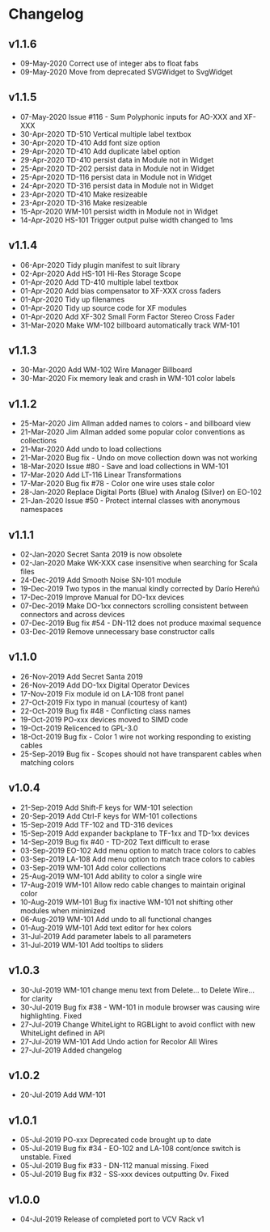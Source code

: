 # Changelog

## v1.1.6
- 09-May-2020 Correct use of integer abs to float fabs
- 09-May-2020 Move from deprecated SVGWidget to SvgWidget

## v1.1.5
- 07-May-2020 Issue #116 - Sum Polyphonic inputs for AO-XXX and XF-XXX
- 30-Apr-2020 TD-510 Vertical multiple label textbox
- 30-Apr-2020 TD-410 Add font size option
- 29-Apr-2020 TD-410 Add duplicate label option
- 29-Apr-2020 TD-410 persist data in Module not in Widget
- 25-Apr-2020 TD-202 persist data in Module not in Widget
- 25-Apr-2020 TD-116 persist data in Module not in Widget
- 24-Apr-2020 TD-316 persist data in Module not in Widget
- 23-Apr-2020 TD-410 Make resizeable
- 23-Apr-2020 TD-316 Make resizeable
- 15-Apr-2020 WM-101 persist width in Module not in Widget
- 14-Apr-2020 HS-101 Trigger output pulse width changed to 1ms

## v1.1.4
- 06-Apr-2020 Tidy plugin manifest to suit library
- 02-Apr-2020 Add HS-101 Hi-Res Storage Scope
- 01-Apr-2020 Add TD-410 multiple label textbox
- 01-Apr-2020 Add bias compensator to XF-XXX cross faders
- 01-Apr-2020 Tidy up filenames
- 01-Apr-2020 Tidy up source code for XF modules
- 01-Apr-2020 Add XF-302 Small Form Factor Stereo Cross Fader
- 31-Mar-2020 Make WM-102 billboard automatically track WM-101

## v1.1.3
- 30-Mar-2020 Add WM-102 Wire Manager Billboard
- 30-Mar-2020 Fix memory leak and crash in WM-101 color labels

## v1.1.2
- 25-Mar-2020 Jim Allman added names to colors - and billboard view
- 21-Mar-2020 Jim Allman added some popular color conventions as collections
- 21-Mar-2020 Add undo to load collections
- 21-Mar-2020 Bug fix - Undo on move collection down was not working
- 18-Mar-2020 Issue #80 - Save and load collections in WM-101
- 17-Mar-2020 Add LT-116 Linear Transformations
- 17-Mar-2020 Bug fix #78 - Color one wire uses stale color
- 28-Jan-2020 Replace Digital Ports (Blue) with Analog (Silver) on EO-102
- 21-Jan-2020 Issue #50 - Protect internal classes with anonymous namespaces

## v1.1.1
- 02-Jan-2020 Secret Santa 2019 is now obsolete
- 02-Jan-2020 Make WK-XXX case insensitive when searching for Scala files
- 24-Dec-2019 Add Smooth Noise SN-101 module
- 19-Dec-2019 Two typos in the manual kindly corrected by Darío Hereñú
- 17-Dec-2019 Improve Manual for DO-1xx devices
- 07-Dec-2019 Make DO-1xx connectors scrolling consistent between connectors and across devices
- 07-Dec-2019 Bug fix #54 - DN-112 does not produce maximal sequence
- 03-Dec-2019 Remove unnecessary base constructor calls

## v1.1.0
- 26-Nov-2019 Add Secret Santa 2019
- 26-Nov-2019 Add DO-1xx Digital Operator Devices
- 17-Nov-2019 Fix module id on LA-108 front panel
- 27-Oct-2019 Fix typo in manual (courtesy of kant)
- 22-Oct-2019 Bug fix #48 - Conflicting class names
- 19-Oct-2019 PO-xxx devices moved to SIMD code
- 19-Oct-2019 Relicenced to GPL-3.0
- 18-Oct-2019 Bug fix - Color 1 wire not working responding to existing cables
- 25-Sep-2019 Bug fix - Scopes should not have transparent cables when matching colors

## v1.0.4
- 21-Sep-2019 Add Shift-F keys for WM-101 selection
- 20-Sep-2019 Add Ctrl-F keys for WM-101 collections
- 15-Sep-2019 Add TF-102 and TD-316 devices
- 15-Sep-2019 Add expander backplane to TF-1xx and TD-1xx devices
- 14-Sep-2019 Bug fix #40 - TD-202 Text difficult to erase
- 03-Sep-2019 EO-102 Add menu option to match trace colors to cables
- 03-Sep-2019 LA-108 Add menu option to match trace colors to cables
- 03-Sep-2019 WM-101 Add color collections
- 25-Aug-2019 WM-101 Add ability to color a single wire
- 17-Aug-2019 WM-101 Allow redo cable changes to maintain original color
- 10-Aug-2019 WM-101 Bug fix inactive WM-101 not shifting other modules when minimized
- 06-Aug-2019 WM-101 Add undo to all functional changes
- 01-Aug-2019 WM-101 Add text editor for hex colors
- 31-Jul-2019 Add parameter labels to all parameters
- 31-Jul-2019 WM-101 Add tooltips to sliders

## v1.0.3
- 30-Jul-2019 WM-101 change menu text from Delete... to Delete Wire... for clarity
- 30-Jul-2019 Bug fix #38 - WM-101 in module browser was causing wire highlighting. Fixed
- 27-Jul-2019 Change WhiteLight to RGBLight to avoid conflict with new WhiteLight defined in API
- 27-Jul-2019 WM-101 Add Undo action for Recolor All Wires
- 27-Jul-2019 Added changelog

## v1.0.2
- 20-Jul-2019 Add WM-101

## v1.0.1
- 05-Jul-2019 PO-xxx Deprecated code brought up to date 
- 05-Jul-2019 Bug fix #34 - EO-102 and LA-108 cont/once switch is unstable. Fixed
- 05-Jul-2019 Bug fix #33 - DN-112 manual missing. Fixed
- 05-Jul-2019 Bug fix #32 - SS-xxx devices outputting 0v. Fixed

## v1.0.0
- 04-Jul-2019 Release of completed port to VCV Rack v1
